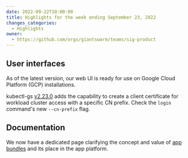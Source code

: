 ```yaml
---
date: 2022-09-22T10:00:00
title: Highlights for the week ending September 23, 2022
changes_categories:
  - Highlights
owner:
  - https://github.com/orgs/giantswarm/teams/sig-product
---
```


## User interfaces

As of the latest version, our web UI is ready for use on Google Cloud Platform (GCP) installations.

kubectl-gs [v2.23.0](https://github.com/giantswarm/kubectl-gs/releases/tag/v2.23.0) adds the capability to create a client certificate for workload cluster access with a specific CN prefix. Check the `login` command's new `--cn-prefix` flag.

## Documentation

We now have a dedicated page clarifying the concept and value of [app bundles](https://docs.giantswarm.io/app-platform/app-bundle/) and its place in the app platform.

